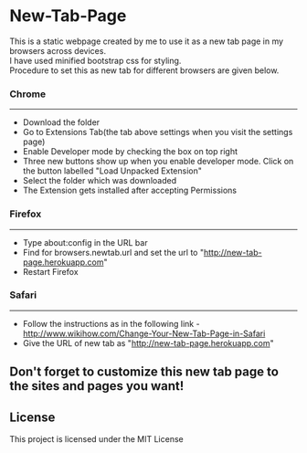 # New-Tab-Page
This is a static webpage created by me to use it as a new tab page in my browsers across devices.
<br>
I have used minified bootstrap css for styling.
<br>
Procedure to set this as new tab for different browsers are given below.
<br>

### Chrome
--------
* Download the folder
* Go to Extensions Tab(the tab above settings when you visit the settings page)
* Enable Developer mode by checking the box on top right
* Three new buttons show up when you enable developer mode. Click on the button labelled "Load Unpacked Extension"
* Select the folder which was downloaded
* The Extension gets installed after accepting Permissions

### Firefox
--------
* Type about:config in the URL bar
* Find for browsers.newtab.url and set the url to "http://new-tab-page.herokuapp.com"
* Restart Firefox

### Safari
--------
* Follow the instructions as in the following link - http://www.wikihow.com/Change-Your-New-Tab-Page-in-Safari
* Give the URL of new tab as "http://new-tab-page.herokuapp.com"

Don't forget to customize this new tab page to the sites and pages you want!
--------

## License
This project is licensed under the MIT License
